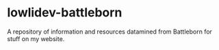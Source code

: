 # lowlidev-battleborn
A repository of information and resources datamined from Battleborn for stuff on my website.
